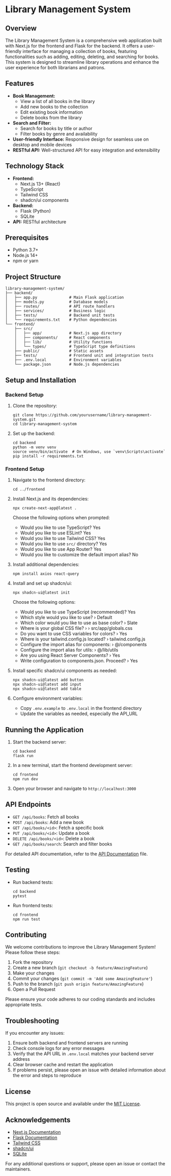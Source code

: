 # Library Management System

## Overview

The Library Management System is a comprehensive web application built with Next.js for the frontend and Flask for the backend. It offers a user-friendly interface for managing a collection of books, featuring functionalities such as adding, editing, deleting, and searching for books. This system is designed to streamline library operations and enhance the user experience for both librarians and patrons.

## Features

- **Book Management:**
  - View a list of all books in the library
  - Add new books to the collection
  - Edit existing book information
  - Delete books from the library
- **Search and Filter:**
  - Search for books by title or author
  - Filter books by genre and availability
- **User-friendly Interface:** Responsive design for seamless use on desktop and mobile devices
- **RESTful API:** Well-structured API for easy integration and extensibility

## Technology Stack

- **Frontend:**
  - Next.js 13+ (React)
  - TypeScript
  - Tailwind CSS
  - shadcn/ui components
- **Backend:**
  - Flask (Python)
  - SQLite
- **API:** RESTful architecture

## Prerequisites

- Python 3.7+
- Node.js 14+
- npm or yarn

## Project Structure

```
library-management-system/
├── backend/
│   ├── app.py              # Main Flask application
│   ├── models.py           # Database models
│   ├── routes/             # API route handlers
│   ├── services/           # Business logic
│   ├── tests/              # Backend unit tests
│   └── requirements.txt    # Python dependencies
└── frontend/
    ├── src/
    │   ├── app/            # Next.js app directory
    │   ├── components/     # React components
    │   ├── lib/            # Utility functions
    │   └── types/          # TypeScript type definitions
    ├── public/             # Static assets
    ├── tests/              # Frontend unit and integration tests
    ├── .env.local          # Environment variables
    └── package.json        # Node.js dependencies
```

## Setup and Installation

### Backend Setup

1. Clone the repository:
   ```
   git clone https://github.com/yourusername/library-management-system.git
   cd library-management-system
   ```

2. Set up the backend:
   ```
   cd backend
   python -m venv venv
   source venv/bin/activate  # On Windows, use `venv\Scripts\activate`
   pip install -r requirements.txt
   ```

### Frontend Setup

1. Navigate to the frontend directory:
   ```
   cd ../frontend
   ```

2. Install Next.js and its dependencies:
   ```
   npx create-next-app@latest .
   ```
   Choose the following options when prompted:
   - Would you like to use TypeScript? Yes
   - Would you like to use ESLint? Yes
   - Would you like to use Tailwind CSS? Yes
   - Would you like to use `src/` directory? Yes
   - Would you like to use App Router? Yes
   - Would you like to customize the default import alias? No

3. Install additional dependencies:
   ```
   npm install axios react-query
   ```

4. Install and set up shadcn/ui:
   ```
   npx shadcn-ui@latest init
   ```
   Choose the following options:
   - Would you like to use TypeScript (recommended)? Yes
   - Which style would you like to use? › Default
   - Which color would you like to use as base color? › Slate
   - Where is your global CSS file? › › src/app/globals.css
   - Do you want to use CSS variables for colors? › Yes
   - Where is your tailwind.config.js located? › tailwind.config.js
   - Configure the import alias for components: › @/components
   - Configure the import alias for utils: › @/lib/utils
   - Are you using React Server Components? › Yes
   - Write configuration to components.json. Proceed? › Yes

5. Install specific shadcn/ui components as needed:
   ```
   npx shadcn-ui@latest add button
   npx shadcn-ui@latest add input
   npx shadcn-ui@latest add table
   ```

6. Configure environment variables:
   - Copy `.env.example` to `.env.local` in the frontend directory
   - Update the variables as needed, especially the API_URL

## Running the Application

1. Start the backend server:
   ```
   cd backend
   flask run
   ```

2. In a new terminal, start the frontend development server:
   ```
   cd frontend
   npm run dev
   ```

3. Open your browser and navigate to `http://localhost:3000`

## API Endpoints

- `GET /api/books`: Fetch all books
- `POST /api/books`: Add a new book
- `GET /api/books/<id>`: Fetch a specific book
- `PUT /api/books/<id>`: Update a book
- `DELETE /api/books/<id>`: Delete a book
- `GET /api/books/search`: Search and filter books

For detailed API documentation, refer to the [API Documentation](API_DOCS.md) file.

## Testing

- Run backend tests:
  ```
  cd backend
  pytest
  ```
- Run frontend tests:
  ```
  cd frontend
  npm run test
  ```

## Contributing

We welcome contributions to improve the Library Management System! Please follow these steps:

1. Fork the repository
2. Create a new branch (`git checkout -b feature/AmazingFeature`)
3. Make your changes
4. Commit your changes (`git commit -m 'Add some AmazingFeature'`)
5. Push to the branch (`git push origin feature/AmazingFeature`)
6. Open a Pull Request

Please ensure your code adheres to our coding standards and includes appropriate tests.

## Troubleshooting

If you encounter any issues:

1. Ensure both backend and frontend servers are running
2. Check console logs for any error messages
3. Verify that the API URL in `.env.local` matches your backend server address
4. Clear browser cache and restart the application
5. If problems persist, please open an issue with detailed information about the error and steps to reproduce

## License

This project is open source and available under the [MIT License](LICENSE).

## Acknowledgements

- [Next.js Documentation](https://nextjs.org/docs)
- [Flask Documentation](https://flask.palletsprojects.com/)
- [Tailwind CSS](https://tailwindcss.com/)
- [shadcn/ui](https://ui.shadcn.com/)
- [SQLite](https://www.sqlite.org/index.html)

For any additional questions or support, please open an issue or contact the maintainers.